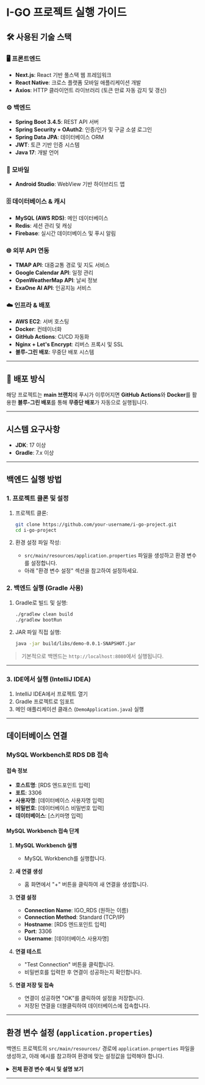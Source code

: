 # I-GO 프로젝트 실행 가이드

## 🛠️ 사용된 기술 스택

### 🖥️ 프론트엔드
- **Next.js**: React 기반 풀스택 웹 프레임워크
- **React Native**: 크로스 플랫폼 모바일 애플리케이션 개발
- **Axios**: HTTP 클라이언트 라이브러리 (토큰 만료 자동 감지 및 갱신)

### ⚙️ 백엔드
- **Spring Boot 3.4.5**: REST API 서버
- **Spring Security + OAuth2**: 인증/인가 및 구글 소셜 로그인
- **Spring Data JPA**: 데이터베이스 ORM
- **JWT**: 토큰 기반 인증 시스템
- **Java 17**: 개발 언어

### 📱 모바일
- **Android Studio**: WebView 기반 하이브리드 앱

### 🗄️ 데이터베이스 & 캐시
- **MySQL (AWS RDS)**: 메인 데이터베이스
- **Redis**: 세션 관리 및 캐싱
- **Firebase**: 실시간 데이터베이스 및 푸시 알림

### 🌐 외부 API 연동
- **TMAP API**: 대중교통 경로 및 지도 서비스
- **Google Calendar API**: 일정 관리
- **OpenWeatherMap API**: 날씨 정보
- **ExaOne AI API**: 인공지능 서비스

### ☁️ 인프라 & 배포
- **AWS EC2**: 서버 호스팅
- **Docker**: 컨테이너화
- **GitHub Actions**: CI/CD 자동화
- **Nginx + Let's Encrypt**: 리버스 프록시 및 SSL
- **블루-그린 배포**: 무중단 배포 시스템

---

## 🚀 배포 방식

해당 프로젝트는 **main 브랜치**에 푸시가 이루어지면 **GitHub Actions**와 **Docker**를 활용한 **블루-그린 배포**를 통해 **무중단 배포**가 자동으로 실행됩니다.

---

## 시스템 요구사항

* **JDK**: 17 이상
* **Gradle**: 7.x 이상

---

## 백엔드 실행 방법

### 1. 프로젝트 클론 및 설정

1. 프로젝트 클론:

   ```bash
   git clone https://github.com/your-username/i-go-project.git
   cd i-go-project
   ```

2. 환경 설정 파일 작성:
   - `src/main/resources/application.properties` 파일을 생성하고 환경 변수를 설정합니다.
   - 아래 "환경 변수 설정" 섹션을 참고하여 설정하세요.

### 2. 백엔드 실행 (Gradle 사용)

1. Gradle로 빌드 및 실행:

   ```bash
   ./gradlew clean build
   ./gradlew bootRun
   ```

2. JAR 파일 직접 실행:

   ```bash
   java -jar build/libs/demo-0.0.1-SNAPSHOT.jar
   ```

> 기본적으로 백엔드는 `http://localhost:8080`에서 실행됩니다.

---

### 3. IDE에서 실행 (IntelliJ IDEA)

1. IntelliJ IDEA에서 프로젝트 열기
2. Gradle 프로젝트로 임포트
3. 메인 애플리케이션 클래스 (`DemoApplication.java`) 실행

---

## 데이터베이스 연결

### MySQL Workbench로 RDS DB 접속

#### 접속 정보
- **호스트명**: [RDS 엔드포인트 입력]
- **포트**: 3306
- **사용자명**: [데이터베이스 사용자명 입력]
- **비밀번호**: [데이터베이스 비밀번호 입력]
- **데이터베이스**: [스키마명 입력]

#### MySQL Workbench 접속 단계

1. **MySQL Workbench 실행**
   - MySQL Workbench를 실행합니다.

2. **새 연결 생성**
   - 홈 화면에서 "+" 버튼을 클릭하여 새 연결을 생성합니다.

3. **연결 설정**
   - **Connection Name**: IGO_RDS (원하는 이름)
   - **Connection Method**: Standard (TCP/IP)
   - **Hostname**: [RDS 엔드포인트 입력]
   - **Port**: 3306
   - **Username**: [데이터베이스 사용자명]

4. **연결 테스트**
   - "Test Connection" 버튼을 클릭합니다.
   - 비밀번호를 입력한 후 연결이 성공하는지 확인합니다.

5. **연결 저장 및 접속**
   - 연결이 성공하면 "OK"를 클릭하여 설정을 저장합니다.
   - 저장된 연결을 더블클릭하여 데이터베이스에 접속합니다.

---

## 환경 변수 설정 (`application.properties`)

백엔드 프로젝트의 `src/main/resources/` 경로에 `application.properties` 파일을 생성하고, 아래 예시를 참고하여 환경에 맞는 설정값을 입력해야 합니다.


<details>
<summary><strong>전체 환경 변수 예시 및 설명 보기</strong></summary>

```properties
# 애플리케이션 기본 설정
spring.application.name=IGO
spring.security.user.name=user                    # 기본 보안 사용자명
spring.security.user.password=1234                # 기본 보안 비밀번호

# JPA/Hibernate 설정
spring.jpa.hibernate.ddl-auto=update              # 테이블 자동 생성/업데이트 (create, update, validate, create-drop)
spring.jpa.show-sql=true                          # SQL 쿼리 로그 출력
spring.jpa.properties.hibernate.format_sql=true   # SQL 쿼리 포맷팅

# 서버 설정
server.address=0.0.0.0                            # 모든 네트워크 인터페이스에서 접근 허용
server.port=8080                                  # 서버 포트 설정
server.forward-headers-strategy=NATIVE            # 프록시 헤더 처리 전략

# Thymeleaf 템플릿 엔진 설정
spring.thymeleaf.cache=false                      # 개발 시 템플릿 캐시 비활성화

# 데이터베이스 연결 설정
spring.datasource.driver-class-name=com.mysql.cj.jdbc.Driver
spring.datasource.url=jdbc:mysql://[RDS_ENDPOINT]:3306/[DATABASE_NAME]?serverTimezone=Asia/Seoul&characterEncoding=UTF-8
spring.datasource.username=[DB_USERNAME]          # 데이터베이스 사용자명
spring.datasource.password=[DB_PASSWORD]          # 데이터베이스 비밀번호

# JWT 토큰 설정
jwt.secret=[JWT_SECRET_KEY]                       # JWT 서명용 비밀키 (충분히 복잡한 문자열)
jwt.refresh=14400000                              # 리프레시 토큰 만료시간 (밀리초)
jwt.expiration-hours=3600000                      # 액세스 토큰 만료시간 (밀리초)

# Google OAuth2 설정
spring.security.oauth2.client.registration.google.client-id=[GOOGLE_CLIENT_ID]
spring.security.oauth2.client.registration.google.client-secret=[GOOGLE_CLIENT_SECRET]
spring.security.oauth2.client.registration.google.scope=email,profile,https://www.googleapis.com/auth/calendar,https://www.googleapis.com/auth/calendar.events
spring.security.oauth2.client.registration.google.redirect-uri=https://igo.ai.kr/login/oauth2/code/google

# Google OAuth2 제공자 설정
spring.security.oauth2.client.provider.google.authorization-uri=https://accounts.google.com/o/oauth2/v2/auth
spring.security.oauth2.client.provider.google.token-uri=https://www.googleapis.com/oauth2/v4/token
spring.security.oauth2.client.provider.google.user-info-uri=https://www.googleapis.com/oauth2/v3/userinfo
spring.security.oauth2.client.provider.google.user-name-attribute=sub

# 프론트엔드 URL 설정
frontend.url=https://igo.ai.kr                    # CORS 및 리다이렉션용 프론트엔드 URL

# 로깅 설정
logging.level.org.springframework.web=DEBUG       # Spring Web 로그 레벨
logging.level.org.springframework.security=DEBUG  # Spring Security 로그 레벨

# 외부 API 설정
exaone.api.url=[EXAONE AI API ENDPOINT]           # EXAONE AI API 엔드포인트

# Firebase 설정
firebase.key.path=firebase/igo-project-56559-firebase-adminsdk-fbsvc-ddd43a3897.json  # Firebase 서비스 계정 키 파일 경로

# T맵 API 설정
tmap.appkey=[TMAP_APP_KEY]                        # T맵 API 키
tmap.transit.appkey=[TMAP_TRANSIT_KEY]            # T맵 대중교통 API 키

# Spring Boot Actuator 헬스체크 설정 (블루-그린 배포용)
management.endpoints.web.exposure.include=health  # 헬스체크 엔드포인트 노출
management.endpoint.health.show-details=always    # 헬스체크 상세 정보 표시
```

### 설정값 변경 가이드

1. **`[RDS_ENDPOINT]`**: AWS RDS MySQL 인스턴스의 엔드포인트를 입력
2. **`[DATABASE_NAME]`**: 사용할 데이터베이스(스키마) 이름
3. **`[DB_USERNAME]`, `[DB_PASSWORD]`**: 데이터베이스 접속 계정 정보
4. **`[JWT_SECRET_KEY]`**: JWT 토큰 서명용 비밀키 (최소 256비트 권장)
5. **`[GOOGLE_CLIENT_ID]`, `[GOOGLE_CLIENT_SECRET]`**: Google OAuth2 애플리케이션 정보
6. **`[TMAP_APP_KEY]`, `[TMAP_TRANSIT_KEY]`**: T맵 API 서비스 키

</details>


---
